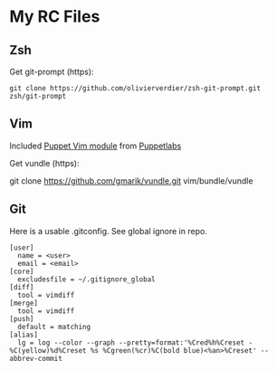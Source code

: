 My RC Files
===========

Zsh
---

Get git-prompt (https):

    git clone https://github.com/olivierverdier/zsh-git-prompt.git zsh/git-prompt

Vim
---

Included [Puppet Vim module][1] from [Puppetlabs][2]

Get vundle (https):

   git clone https://github.com/gmarik/vundle.git vim/bundle/vundle


Git
---

Here is a usable .gitconfig. See global ignore in repo.

```gitconfig
[user]
  name = <user>
  email = <email>
[core]
  excludesfile = ~/.gitignore_global
[diff]
  tool = vimdiff
[merge]
  tool = vimdiff
[push]
  default = matching
[alias]
  lg = log --color --graph --pretty=format:'%Cred%h%Creset -%C(yellow)%d%Creset %s %Cgreen(%cr)%C(bold blue)<%an>%Creset' --abbrev-commit
```

[1]: https://github.com/puppetlabs/puppet/tree/master/ext/vim/
[2]: https://github.com/puppetlabs/
